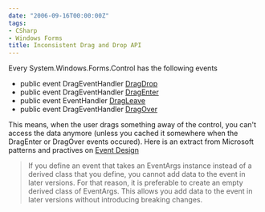 ```yaml
---
date: "2006-09-16T00:00:00Z"
tags:
- CSharp
- Windows Forms
title: Inconsistent Drag and Drop API
---
```

Every System.Windows.Forms.Control has the following events

* public event DragEventHandler [DragDrop](http://msdn2.microsoft.com/en-us/library/system.windows.forms.control.dragdrop.aspx)
* public event DragEventHandler [DragEnter](http://msdn2.microsoft.com/en-us/library/system.windows.forms.control.dragenter.aspx)
* public event EventHandler [DragLeave](http://msdn2.microsoft.com/en-us/library/system.windows.forms.control.dragleave.aspx)
* public event DragEventHandler [DragOver](http://msdn2.microsoft.com/en-us/library/system.windows.forms.control.dragover.aspx)

This means, when the user drags something away of the control, you can't access the data anymore (unless you cached it somewhere when the DragEnter or DragOver events occured). Here is an extract from Microsoft patterns and practives on [Event Design](http://msdn2.microsoft.com/en-us/library/ms229011.aspx)

> <div>
>   If you define an event that takes an EventArgs instance instead of a derived class that you define, you cannot add data to the event in later versions. For that reason, it is preferable to create an empty derived class of EventArgs. This allows you add data to the event in later versions without introducing breaking changes.
> </div>
